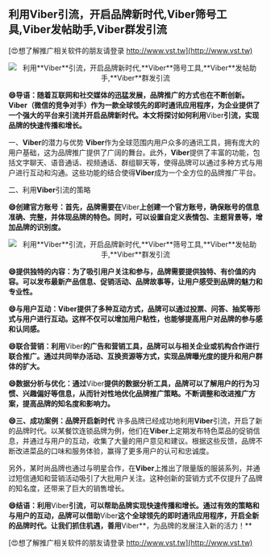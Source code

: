 ## **利用**Viber**引流，开启品牌新时代,**Viber**筛号工具,**Viber**发帖助手,**Viber**群发引流**

[😍想了解推广相关软件的朋友请登录 http://www.vst.tw](http://www.vst.tw)

 <center><img src="https://vst.tw/MP4/tuiguang/png/0.png" alt="利用**Viber**引流，开启品牌新时代,**Viber**筛号工具,**Viber**发帖助手,**Viber**群发引流"></center>

**😄导语：随着互联网和社交媒体的迅猛发展，品牌推广的方式也在不断创新。**Viber**（微信的竞争对手）作为一款全球领先的即时通讯应用程序，为企业提供了一个强大的平台来引流并开启品牌新时代。本文将探讨如何利用**Viber**引流，实现品牌的快速传播和增长。**

一、**Viber**的潜力与优势
**Viber**作为全球范围内用户众多的通讯工具，拥有庞大的用户基础，这为品牌推广提供了广阔的舞台。此外，**Viber**提供了丰富的功能，包括文字聊天、语音通话、视频通话、群组聊天等，使得品牌可以通过多种方式与用户进行互动和沟通。这些功能的结合使得**Viber**成为一个全方位的品牌推广平台。

二、利用**Viber**引流的策略

**😄创建官方账号：首先，品牌需要在**Viber**上创建一个官方账号，确保账号的信息准确、完整，并体现品牌的特色。同时，可以设置自定义表情包、主题背景等，增加品牌的识别度。**

 <center><img src="https://vst.tw/MP4/tuiguang/png/0.png" alt="利用**Viber**引流，开启品牌新时代,**Viber**筛号工具,**Viber**发帖助手,**Viber**群发引流"></center>

**😄提供独特的内容：为了吸引用户关注和参与，品牌需要提供独特、有价值的内容。可以发布最新产品信息、促销活动、品牌故事等，让用户感受到品牌的魅力和专业性。**

**😄与用户互动：**Viber**提供了多种互动方式，品牌可以通过投票、问答、抽奖等形式与用户进行互动。这样不仅可以增加用户粘性，也能够提高用户对品牌的参与感和认同感。**

**😄联合营销：利用**Viber**的广告和营销工具，品牌可以与相关企业或机构合作进行联合推广。通过共同举办活动、互换资源等方式，实现品牌曝光度的提升和用户群体的扩大。**

**😄数据分析与优化：通过**Viber**提供的数据分析工具，品牌可以了解用户的行为习惯、兴趣偏好等信息，从而针对性地优化品牌推广策略。不断调整和改进推广方案，提高品牌的知名度和影响力。**

**😄三、成功案例：品牌开启新时代**
许多品牌已经成功地利用**Viber**引流，开启了新的品牌时代。以某餐饮连锁品牌为例，他们在**Viber**上定期发布特色菜品的促销信息，并通过与用户的互动，收集了大量的用户意见和建议。根据这些反馈，品牌不断改进菜品的口味和服务体验，赢得了更多用户的认可和忠诚度。

另外，某时尚品牌也通过与明星合作，在**Viber**上推出了限量版的服装系列，并通过短信通知和营销活动吸引了大批用户关注。这种创新的营销方式不仅提升了品牌的知名度，还带来了巨大的销售增长。

**😄结语：利用**Viber**引流，可以帮助品牌实现快速传播和增长。通过有效的策略和与用户的互动，品牌可以借助**Viber**这个全球领先的即时通讯应用程序，开启全新的品牌时代。让我们抓住机遇，善用**Viber**，为品牌的发展注入新的活力！**

[😍想了解推广相关软件的朋友请登录 http://www.vst.tw](http://www.vst.tw)



